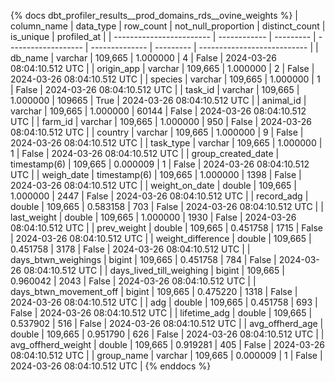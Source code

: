 {% docs dbt_profiler_results__prod_domains_rds__ovine_weights  %}
| column_name              | data_type    | row_count | not_null_proportion | distinct_count | is_unique | profiled_at                 |
| ------------------------ | ------------ | --------- | ------------------- | -------------- | --------- | --------------------------- |
| db_name                  | varchar      |   109,665 |            1.000000 |              4 |     False | 2024-03-26 08:04:10.512 UTC |
| origin_app               | varchar      |   109,665 |            1.000000 |              2 |     False | 2024-03-26 08:04:10.512 UTC |
| species                  | varchar      |   109,665 |            1.000000 |              1 |     False | 2024-03-26 08:04:10.512 UTC |
| task_id                  | varchar      |   109,665 |            1.000000 |         109665 |      True | 2024-03-26 08:04:10.512 UTC |
| animal_id                | varchar      |   109,665 |            1.000000 |          60144 |     False | 2024-03-26 08:04:10.512 UTC |
| farm_id                  | varchar      |   109,665 |            1.000000 |            950 |     False | 2024-03-26 08:04:10.512 UTC |
| country                  | varchar      |   109,665 |            1.000000 |              9 |     False | 2024-03-26 08:04:10.512 UTC |
| task_type                | varchar      |   109,665 |            1.000000 |              1 |     False | 2024-03-26 08:04:10.512 UTC |
| group_created_date       | timestamp(6) |   109,665 |            0.000009 |              1 |     False | 2024-03-26 08:04:10.512 UTC |
| weigh_date               | timestamp(6) |   109,665 |            1.000000 |           1398 |     False | 2024-03-26 08:04:10.512 UTC |
| weight_on_date           | double       |   109,665 |            1.000000 |           2447 |     False | 2024-03-26 08:04:10.512 UTC |
| record_adg               | double       |   109,665 |            0.583158 |            703 |     False | 2024-03-26 08:04:10.512 UTC |
| last_weight              | double       |   109,665 |            1.000000 |           1930 |     False | 2024-03-26 08:04:10.512 UTC |
| prev_weight              | double       |   109,665 |            0.451758 |           1715 |     False | 2024-03-26 08:04:10.512 UTC |
| weight_difference        | double       |   109,665 |            0.451758 |           3178 |     False | 2024-03-26 08:04:10.512 UTC |
| days_btwn_weighings      | bigint       |   109,665 |            0.451758 |            784 |     False | 2024-03-26 08:04:10.512 UTC |
| days_lived_till_weighing | bigint       |   109,665 |            0.960042 |           2043 |     False | 2024-03-26 08:04:10.512 UTC |
| days_btwn_movement_off   | bigint       |   109,665 |            0.475220 |           1318 |     False | 2024-03-26 08:04:10.512 UTC |
| adg                      | double       |   109,665 |            0.451758 |            693 |     False | 2024-03-26 08:04:10.512 UTC |
| lifetime_adg             | double       |   109,665 |            0.537902 |            516 |     False | 2024-03-26 08:04:10.512 UTC |
| avg_offherd_age          | double       |   109,665 |            0.951790 |            626 |     False | 2024-03-26 08:04:10.512 UTC |
| avg_offherd_weight       | double       |   109,665 |            0.919281 |            405 |     False | 2024-03-26 08:04:10.512 UTC |
| group_name               | varchar      |   109,665 |            0.000009 |              1 |     False | 2024-03-26 08:04:10.512 UTC |
{% enddocs %}
